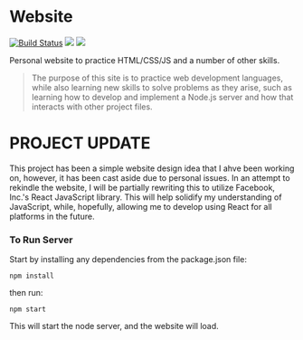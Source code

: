 <h1 style="align: center;"> Website </h1>

[![Build Status](https://travis-ci.com/scotch115/Website.svg?branch=master)](https://travis-ci.com/scotch115/Website)
<img src="https://img.shields.io/github/languages/count/scotch115/website" />
<img src="https://img.shields.io/github/issues/scotch115/website" />

Personal website to practice HTML/CSS/JS and a number of other skills.

 
>The purpose of this site is to practice web development languages, while also 
>learning new skills to solve problems as they arise, such as learning how to 
>develop and implement a Node.js server and how that interacts with other project
>files.




# PROJECT UPDATE
This project has been a simple website design idea that I ahve been working on, however, it has been cast aside due to personal issues. In an attempt to rekindle the website, I will be partially rewriting this to utilize Facebook, Inc.'s React JavaScript library. This will help solidify my understanding of JavaScript, while, hopefully, allowing me to develop using React for all platforms in the future.


### To Run Server
Start by installing any dependencies from the package.json file:
```
npm install
```
then run:
```
npm start
```

This will start the node server, and the website will load.
